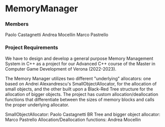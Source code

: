 # MemoryManager

### Members
Paolo Castagnetti
Andrea Mocellin
Marco Pastrello

### Project Requirements
We have to design and develop a general purpose Memory Management System in C++ as a project for our Advanced C++ course of the Master in Computer Game Development of Verona (2022-2023).

The Memory Manager utilizes two different "underlying" allocators: one based on Andrei Alexandrescu's SmallObjectAllocator, for the allocation of small objects, and the other built upon a Black-Red Tree structure for the allocation of bigger objects. The project has custom allocation/deallocation functions that differentiate between the sizes of memory blocks and calls the proper underlying allocator.

SmallObjectAllocator: Paolo Castagnetti
BR Tree and bigger object allocator: Marco Pastrello
Allocation/Deallocation functions: Andrea Mocellin
